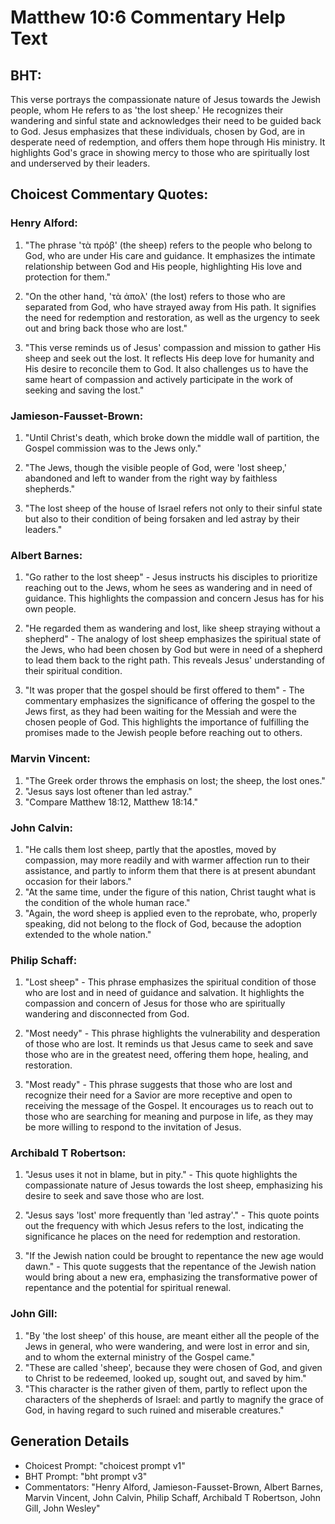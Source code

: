 # Matthew 10:6 Commentary Help Text

## BHT:
This verse portrays the compassionate nature of Jesus towards the Jewish people, whom He refers to as 'the lost sheep.' He recognizes their wandering and sinful state and acknowledges their need to be guided back to God. Jesus emphasizes that these individuals, chosen by God, are in desperate need of redemption, and offers them hope through His ministry. It highlights God's grace in showing mercy to those who are spiritually lost and underserved by their leaders.

## Choicest Commentary Quotes:
### Henry Alford:
1. "The phrase 'τὰ πρόβ' (the sheep) refers to the people who belong to God, who are under His care and guidance. It emphasizes the intimate relationship between God and His people, highlighting His love and protection for them." 

2. "On the other hand, 'τὰ ἀπολ' (the lost) refers to those who are separated from God, who have strayed away from His path. It signifies the need for redemption and restoration, as well as the urgency to seek out and bring back those who are lost." 

3. "This verse reminds us of Jesus' compassion and mission to gather His sheep and seek out the lost. It reflects His deep love for humanity and His desire to reconcile them to God. It also challenges us to have the same heart of compassion and actively participate in the work of seeking and saving the lost."

### Jamieson-Fausset-Brown:
1. "Until Christ's death, which broke down the middle wall of partition, the Gospel commission was to the Jews only." 

2. "The Jews, though the visible people of God, were 'lost sheep,' abandoned and left to wander from the right way by faithless shepherds." 

3. "The lost sheep of the house of Israel refers not only to their sinful state but also to their condition of being forsaken and led astray by their leaders."

### Albert Barnes:
1. "Go rather to the lost sheep" - Jesus instructs his disciples to prioritize reaching out to the Jews, whom he sees as wandering and in need of guidance. This highlights the compassion and concern Jesus has for his own people.

2. "He regarded them as wandering and lost, like sheep straying without a shepherd" - The analogy of lost sheep emphasizes the spiritual state of the Jews, who had been chosen by God but were in need of a shepherd to lead them back to the right path. This reveals Jesus' understanding of their spiritual condition.

3. "It was proper that the gospel should be first offered to them" - The commentary emphasizes the significance of offering the gospel to the Jews first, as they had been waiting for the Messiah and were the chosen people of God. This highlights the importance of fulfilling the promises made to the Jewish people before reaching out to others.

### Marvin Vincent:
1. "The Greek order throws the emphasis on lost; the sheep, the lost ones."
2. "Jesus says lost oftener than led astray."
3. "Compare Matthew 18:12, Matthew 18:14."

### John Calvin:
1. "He calls them lost sheep, partly that the apostles, moved by compassion, may more readily and with warmer affection run to their assistance, and partly to inform them that there is at present abundant occasion for their labors."
2. "At the same time, under the figure of this nation, Christ taught what is the condition of the whole human race."
3. "Again, the word sheep is applied even to the reprobate, who, properly speaking, did not belong to the flock of God, because the adoption extended to the whole nation."

### Philip Schaff:
1. "Lost sheep" - This phrase emphasizes the spiritual condition of those who are lost and in need of guidance and salvation. It highlights the compassion and concern of Jesus for those who are spiritually wandering and disconnected from God.

2. "Most needy" - This phrase highlights the vulnerability and desperation of those who are lost. It reminds us that Jesus came to seek and save those who are in the greatest need, offering them hope, healing, and restoration.

3. "Most ready" - This phrase suggests that those who are lost and recognize their need for a Savior are more receptive and open to receiving the message of the Gospel. It encourages us to reach out to those who are searching for meaning and purpose in life, as they may be more willing to respond to the invitation of Jesus.

### Archibald T Robertson:
1. "Jesus uses it not in blame, but in pity." - This quote highlights the compassionate nature of Jesus towards the lost sheep, emphasizing his desire to seek and save those who are lost.

2. "Jesus says 'lost' more frequently than 'led astray'." - This quote points out the frequency with which Jesus refers to the lost, indicating the significance he places on the need for redemption and restoration.

3. "If the Jewish nation could be brought to repentance the new age would dawn." - This quote suggests that the repentance of the Jewish nation would bring about a new era, emphasizing the transformative power of repentance and the potential for spiritual renewal.

### John Gill:
1. "By 'the lost sheep' of this house, are meant either all the people of the Jews in general, who were wandering, and were lost in error and sin, and to whom the external ministry of the Gospel came."
2. "These are called 'sheep', because they were chosen of God, and given to Christ to be redeemed, looked up, sought out, and saved by him."
3. "This character is the rather given of them, partly to reflect upon the characters of the shepherds of Israel: and partly to magnify the grace of God, in having regard to such ruined and miserable creatures."


## Generation Details
- Choicest Prompt: "choicest prompt v1"
- BHT Prompt: "bht prompt v3"
- Commentators: "Henry Alford, Jamieson-Fausset-Brown, Albert Barnes, Marvin Vincent, John Calvin, Philip Schaff, Archibald T Robertson, John Gill, John Wesley"
